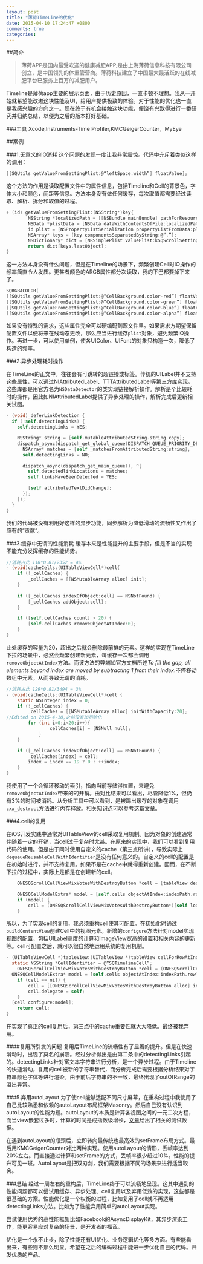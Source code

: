 ```yaml
---
layout: post
title: "薄荷TimeLine的优化"
date: 2015-04-10 17:24:47 +0800
comments: true
categories: 
---
```


##简介

>薄荷APP是国内最受欢迎的健康减肥APP,是由上海薄荷信息科技有限公司创立，是中国领先的体重管营商。薄荷科技建立了中国最大最活跃的在线减肥平台已服务上百万的减肥用户。

Timeline是薄荷app主要的展示页面，由于历史原因，一直卡顿不理想。我从一开始就希望能改进这块性能及UI，给用户提供极致的体验。对于性能的优化也一直是我感兴趣的方向之一。现在终于有机会接触这块功能，便饶有兴致得进行一番研究并归纳总结，以便为之后的版本打好基础。

###工具
Xcode,Instruments-Time Profiler,KMCGeigerCounter，MyEye

##案例

###1.无意义的IO消耗
这个问题的发现一度让我非常震惊。代码中充斥着类似这样的调用：
```objectivec
[[SQUtils getValueFromSettingPlist:@“leftSpace.width”] floatValue];
```
这个方法的作用是读取配置文件中的属性信息，包括Timeline和Cell的背景色，字体大小和颜色，间距等信息。方法本身没有做任何缓存，每次取值都需要经过读取、解析、拆分和取值的过程。
```objectivec
+ (id) getValueFromSettingPlist:(NSString*)key{
		NSString *localizedPath = [[NSBundle mainBundle] pathForResource:kSQScrollSettingsFilename ofType:@“plist”];
		NSData *plistData = [NSData dataWithContentsOfFile:localizedPath];
		id plist = [NSPropertyListSerialization propertyListFromData:plistData mutabilityOption:NSPropertyListImmutable format:&format errorDescription:&plistError];
		NSArray* keys = [key componentsSeparatedByString:@“.”];
		NSDictionary* dict = [NRSimplePlist valuePlist:kSQScrollSettingsFilename withKey:[keys objectAtIndex:0]];
		return dict[keys.lastObject];
}
```
这一方法本身没有什么问题，但是在Timeline的场景下，频繁创建Cell时IO操作的频率简直令人发质。更甚者颜色的ARGB属性都分次读取，我的下巴都要掉下来了。
```objectivec
SQRGBACOLOR(
[[SQUtils getValueFromSettingPlist:@“CellBackground.color-red”] floatValue],
[[SQUtils getValueFromSettingPlist:@“CellBackground.color-green”] floatValue],
[[SQUtils getValueFromSettingPlist:@“CellBackground.color-blue”] floatValue],
[[SQUtils getValueFromSettingPlist:@“CellBackground.color-alpha”] floatValue]);

```
如果没有特殊的需求，这些属性完全可以硬编码到源文件里。如果需求方期望保留配置文件以便将来在线动态更改，那么应当进行缓存`plist`对象，避免频繁IO操作。再进一步，可以使用单例，使各UIColor、UIFont的对象只构造一次，降低了构造的频率。

###2.异步处理耗时操作

在TimeLine的正文中，往往会有可跳转的超链接或标签。传统的UILabel并不支持这些属性，可以通过NIAttributedLabel、TTTAttributedLabel等第三方库实现。这些库都是用官方名为`NSDataDetector`的类实现链接解析操作。解析是个比较耗时的操作，因此如NIAttributedLabel提供了异步处理的操作，解析完成后更新相关试图。

```objectivec
- (void)_deferLinkDetection {
  if (!self.detectingLinks) {
    self.detectingLinks = YES;

    NSString* string = [self.mutableAttributedString.string copy];
    dispatch_async(dispatch_get_global_queue(DISPATCH_QUEUE_PRIORITY_DEFAULT, 0), ^{
      NSArray* matches = [self _matchesFromAttributedString:string];
      self.detectingLinks = NO;

      dispatch_async(dispatch_get_main_queue(), ^{
        self.detectedlinkLocations = matches;
        self.linksHaveBeenDetected = YES;

        [self attributedTextDidChange];
      });
    });
  }
}
```

我们的代码被没有利用好这样的异步功能，同步解析为降低滑动的流畅性又作出了应有的“贡献”。

###3.缓存中无谓的性能消耗
缓存本来是性能提升的主要手段，但是不当的实现不能充分发挥缓存的性能优势。
```objectivec
//消耗占比 118*0.81/2352 = 4% 
- (void)cacheCells:(UITableViewCell*)cell{
    if (!_cellCaches) {
        _cellCaches = [[NSMutableArray alloc] init];
    }
    
    if ([_cellCaches indexOfObject:cell] == NSNotFound) {
        [_cellCaches addObject:cell];
    }

    if ([self.cellCaches count] > 20) {
        [self.cellCaches removeObjectAtIndex:0];
    }
}
```

此处缓存的容量为20，超出之后就会删除最前排的元素。这样的实现在TimeLine下拉的场景中，必然会频繁创建新元素，每缓存一次都会调用`removeObjectAtIndex`方法。而该方法的弊端如官方文档所述*To fill the gap, all elements beyond index are moved by subtracting 1 from their index*.不停移动数组中元素，从而导致无谓的消耗。

```objectivec
//消耗占比 129*0.81/3494 = 3%
- (void)cacheCells:(UITableViewCell*)cell {
    static NSInteger index = 0;
    if (!_cellCaches) {
        _cellCaches = [[NSMutableArray alloc] initWithCapacity:20];
//Edited on 2015-4-18,之前没有加初始化
		for (int i=0;i<20;i++){
				cellCaches[i] = [NSNull null];
			}
    }

    if ([_cellCaches indexOfObject:cell] == NSNotFound) {
        _cellCaches[index] = cell;
        index = index == 19 ? 0 : ++index;
    }
}
```
我使用了一个会循环移动的索引，指向当前存储得位置，来避免`removeObjectAtIndex`带来的的开销。由对比结果可以看出，尽管降低1%，但仍有3%的时间被消耗。从分析工具中可以看到，是被踢出缓存的对象在调用`cxx_destruct`方法进行内存释放。相关知识点可以参考[这篇文章](http://blog.sunnyxx.com/2014/04/02/objc_dig_arc_dealloc/)。

###4.cell的复用

在iOS开发实践中通常对UITableView的cell采取复用机制。因为对象的创建通常伴随着一定的开销，当cell过于复杂时尤甚。在原来的实现中，我们可以看到复用代码的使用。但是由于同时使用自定义的cache（第三点所讲），导致实际上`dequeueReusableCellWithIdentifier`是没有任何意义的。自定义的cell的配置是在初始时进行，并不支持复用。如果不是在cache中就得重新创建。因而，在不断下拉的过程中，实际上是都是在创建新的cell。
```objectivec
    ONESQScrollCellViewMixVotesWithDestroyButton *cell = [tableView dequeueReusableCellWithIdentifier:CellIdentifier];

    ONESQCellModelExtra* model = [self.cells objectAtIndex:indexPath.row];
    if (model) {
        cell = (ONESQScrollCellViewMixVotesWithDestroyButton*)[self loadCellFromCache:model.index];
    }

```
所以，为了实现cell的复用，我必须重构cell使其可配置。在初始化时通过`buildContentView`创建Cell中的视图元素。新增的`configure`方法针对model实现视图的配置，包括UILabel高度的计算和ImageView宽高的设置和相关内容的更新等。cell可配置之后，就可以很自然地运用系统的复用机制。

```objectivec
- (UITableViewCell *)tableView:(UITableView *)tableView cellForRowAtIndexPath:(NSIndexPath *)indexPath {
  static NSString *CellIdentifier = @“SQTimelineCell”;
	ONESQScrollCellViewMixVotesWithDestroyButton *cell = (ONESQScrollCellViewMixVotesWithDestroyButton *)[tableView dequeueReusableCellWithIdentifier:CellIdentifier];
  ONESQCellModelExtra* model = [self.cells objectAtIndex:indexPath.row];
	if (cell == nil) {
        cell = [[ONESQScrollCellViewMixVotesWithDestroyButton alloc] init:model reuseIdentifier:CellIdentifier];
        cell.delegate = self;
	}
  [cell configure:model];
	return cell;
}

```
在实现了真正的cell复用后，第三点中的cache重要性就大大降低。最终被我弃用。

####复用所引发的问题
复用后TimeLine的流畅性有了显著的提升。但是在快速滑动时，出现了莫名的崩溃。经过分析得出是由第二条中的detectingLinks引起的。detectingLinks针对富文本字符串进行分析，是一个异步过程。由于Timeline的快速滑动，复用的cell被新的字符串替代，而分析完成后需要根据分析结果对字符串颜色字体等进行渲染。由于前后字符串的不一致，最终出现了outOfRange的溢出异常。

###5.弃用autoLayout
为了使cell能够适配不同尺寸屏幕，在重构过程中我使用了自己比较熟悉和依赖的autoLayout布局框架Masonry。然后自己没有认识到autoLayout的性能为题。autoLayout的本质是计算各视图之间的一元二次方程，而当view嵌套过多时，计算的时间是成指数级增长，[文章](http://pilky.me/36/)给出了相关的测试数据。

在遇到autoLayout的瓶颈后，立即转向最传统也最高效的setFrame布局方式。最后用KMCGeigerCounter对比两种实现。使用autoLayout的情形，丢帧率达到20%左右。而直接通过计算和setFrame的方式，丢帧率很少超过10%。性能的提升可见一斑。AutoLayout是把双刃剑，我们需要根据不同的场景来进行适当取舍。

###总结
经过一周左右的重构后，TimeLine终于可以流畅地呈现。这其中遇到的性能问题都可以尝试用缓存、异步处理、cell复用以及弃用低效的实现，这些都是很基础的方案。性能优化是一个权衡的过程，比如复用了cell就不再适用detectingLinks方法。比如为了性能弃用简单的autoLayout实现。

尝试使用优秀的高性能框架比如Facebook的AsyncDisplayKit，其异步渲染工作，能更容易应对复杂的场景，是开发者的福音。

优化是一个永不止步，除了性能还有UI优化、业务逻辑优化等多方面。有些能看出来，有些则不那么明显。希望在之后的编码过程中能进一步优化自己的代码。开发优质的产品。